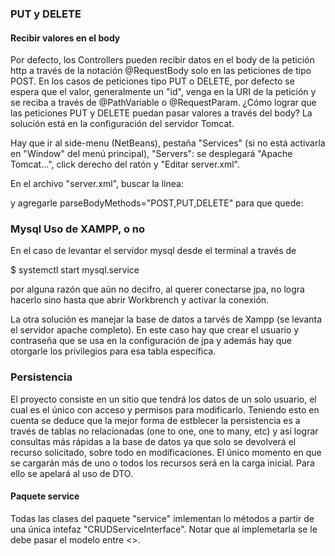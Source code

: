 ### PUT y DELETE
#### Recibir valores en el body

Por defecto, los Controllers pueden recibir datos en el body de la petición http
a través de la notación @RequestBody solo en las peticiones de tipo POST.
En los casos de peticiones tipo PUT o DELETE, por defecto se espera que el valor, 
generalmente un "id", venga en la URI de la petición y se reciba a través de 
@PathVariable o @RequestParam.
¿Cómo lograr que las peticiones PUT y DELETE puedan pasar valores a través del body?
La solución está en la configuración del servidor Tomcat.

Hay que ir al side-menu (NetBeans), pestaña "Services" (si no está activarla en 
"Window" del menú principal), "Servers": se desplegará "Apache Tomcat...",
click derecho del ratón y "Editar server.xml".

En el archivo "server.xml", buscar la línea:
<Connector 
    connectionTimeout="20000" 
    port="8080" 
    protocol="HTTP/1.1" 
    redirectPort="8443" 
/>

y agregarle parseBodyMethods="POST,PUT,DELETE" para que quede:

<Connector 
    connectionTimeout="20000" 
    port="8080" 
    protocol="HTTP/1.1" 
    redirectPort="8443" 
    parseBodyMethods="POST,PUT,PATCH,DELETE"
/>


### Mysql Uso de XAMPP, o no

En el caso de levantar el servidor mysql desde el terminal a través de

$ systemctl start mysql.service

por alguna razón que aún no decifro, al querer conectarse jpa, no logra hacerlo sino hasta
que abrir Workbrench y activar la conexión.

La otra solución es manejar la base de datos a tarvés de Xampp (se levanta el servidor apache completo). 
En este caso hay que crear el usuario y contraseña que se usa en la configuración de jpa y además 
hay que otorgarle los privilegios para esa tabla específica.


### Persistencia

El proyecto consiste en un sitio que tendrá los datos de un solo usuario, el cual
es el único con acceso y permisos para modificarlo.
Teniendo esto en cuenta se deduce que la mejor forma de estblecer la persistencia
es a través de tablas no relacionadas (one to one, one to many, etc) y así
lograr consultas más rápidas a la base de datos ya que solo se devolverá el recurso
solicitado, sobre todo en modificaciones.
El único momento en que se cargarán más de uno o todos los recursos será en la
carga inicial. Para ello se apelará al uso de DTO.

#### Paquete service

Todas las clases del paquete "service" imlementan lo métodos a partir de una
única intefaz "CRUDServiceInterface". Notar que al implemetarla se le debe
pasar el modelo entre <>.